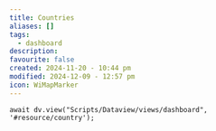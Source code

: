 ```yaml
---
title: Countries
aliases: []
tags:
  - dashboard
description: 
favourite: false
created: 2024-11-20 - 10:44 pm
modified: 2024-12-09 - 12:57 pm
icon: WiMapMarker
---
```


```dataviewjs
await dv.view("Scripts/Dataview/views/dashboard", '#resource/country');
```
